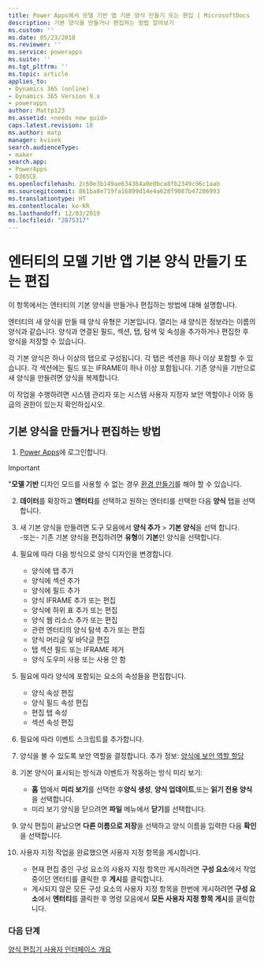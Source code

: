 ```yaml
---
title: Power Apps에서 모델 기반 앱 기본 양식 만들기 또는 편집 | MicrosoftDocs
description: 기본 양식을 만들거나 편집하는 방법 알아보기
ms.custom: ''
ms.date: 05/23/2018
ms.reviewer: ''
ms.service: powerapps
ms.suite: ''
ms.tgt_pltfrm: ''
ms.topic: article
applies_to:
- Dynamics 365 (online)
- Dynamics 365 Version 9.x
- powerapps
author: Mattp123
ms.assetid: <needs new guid>
caps.latest.revision: 18
ms.author: matp
manager: kvivek
search.audienceType:
- maker
search.app:
- PowerApps
- D365CE
ms.openlocfilehash: 2c60e3b149ae634364a0e0bca8fb2349c96c1aab
ms.sourcegitcommit: 861ba8e719fa16899d14e4a628f9087b47206993
ms.translationtype: HT
ms.contentlocale: ko-KR
ms.lasthandoff: 12/03/2019
ms.locfileid: "2875317"
---
```

# <a name="create-or-edit-a-model-driven-app-main-form-for-an-entity"></a>엔터티의 모델 기반 앱 기본 양식 만들기 또는 편집 

이 항목에서는 엔터티의 기본 양식을 만들거나 편집하는 방법에 대해 설명합니다.

엔터티의 새 양식을 만들 때 양식 유형은 기본입니다. 열리는 새 양식은 정보라는 이름의 양식과 같습니다. 양식과 연결된 필드, 섹션, 탭, 탐색 및 속성을 추가하거나 편집한 후 양식을 저장할 수 있습니다.

각 기본 양식은 하나 이상의 탭으로 구성됩니다. 각 탭은 섹션을 하나 이상 포함할 수 있습니다. 각 섹션에는 필드 또는 IFRAME이 하나 이상 포함됩니다. 기존 양식을 기반으로 새 양식을 만들려면 양식을 복제합니다. 

이 작업을 수행하려면 시스템 관리자 또는 시스템 사용자 지정자 보안 역할이나 이와 동급의 권한이 있는지 확인하십시오.

## <a name="how-to-create-or-edit-a-main-form"></a>기본 양식을 만들거나 편집하는 방법
  
1.   [Power Apps](https://make.powerapps.com/?utm_source=padocs&utm_medium=linkinadoc&utm_campaign=referralsfromdoc)에 로그인합니다.


> [!IMPORTANT]
> "**모델 기반** 디자인 모드를 사용할 수 없는 경우 [환경 만들기](https://docs.microsoft.com/powerapps/administrator/create-environment)를 해야 할 수 있습니다.   
  
2.  **데이터**를 확장하고 **엔터티**를 선택하고 원하는 엔터티를 선택한 다음 **양식** 탭을 선택합니다. 

3. 새 기본 양식을 만들려면 도구 모음에서 **양식 추가** > **기본 양식**을 선택 합니다.  
    \-또는- 기존 기본 양식을 편집하려면 **유형**이 **기본**인 양식을 선택합니다.
  
3.  필요에 따라 다음 방식으로 양식 디자인을 변경합니다.
    -   양식에 탭 추가
    -   양식에 섹션 추가
    -   양식에 필드 추가
    -   양식 IFRAME 추가 또는 편집
    -   양식에 하위 표 추가 또는 편집
    -   양식 웹 리소스 추가 또는 편집
    -   관련 엔터티의 양식 탐색 추가 또는 편집
    -   양식 머리글 및 바닥글 편집
    -   탭 섹션 필드 또는 IFRAME 제거
    -   양식 도우미 사용 또는 사용 안 함
    
4.  필요에 따라 양식에 포함되는 요소의 속성들을 편집합니다.
    -   양식 속성 편집
    -   양식 필드 속성 편집
    -   편집 탭 속성
    -   섹션 속성 편집

5.  필요에 따라 이벤트 스크립트를 추가합니다. 

6.  양식을 볼 수 있도록 보안 역할을 결정합니다. 추가 정보:  [양식에 보안 역할 할당](https://docs.microsoft.com/dynamics365/customer-engagement/admin/assign-security-roles-form)

7.  기본 양식이 표시되는 방식과 이벤트가 작동하는 방식 미리 보기:
    - **홈** 탭에서 **미리 보기**를 선택한 후**양식 생성**, **양식 업데이트**,또는 **읽기 전용 양식**을 선택합니다.
    - 미리 보기 양식을 닫으려면 **파일** 메뉴에서 **닫기**를 선택합니다.

8.  양식 편집이 끝났으면 **다른 이름으로 저장**을 선택하고 양식 이름을 입력한 다음 **확인**을 선택합니다.

9.  사용자 지정 작업을 완료했으면 사용자 지정 항목을 게시합니다.
    -   현재 편집 중인 구성 요소의 사용자 지정 항목만 게시하려면 **구성 요소**에서 작업 중이던 엔터티를 클릭한 후 **게시**를 클릭합니다.
    -   게시되지 않은 모든 구성 요소의 사용자 지정 항목을 한번에 게시하려면 **구성 요소**에서 **엔터티**를 클릭한 후 명령 모음에서 **모든 사용자 지정 항목 게시**를 클릭합니다.
    
 
### <a name="next-steps"></a>다음 단계  
[양식 편집기 사용자 인터페이스 개요](form-editor-user-interface-legacy.md)
 
